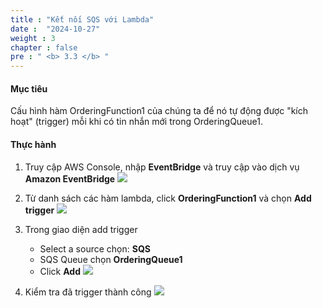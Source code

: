 ```yaml
---
title : "Kết nối SQS với Lambda"
date :  "2024-10-27" 
weight : 3
chapter : false
pre : " <b> 3.3 </b> "
---
```



#### Mục tiêu
Cấu hình hàm OrderingFunction1 của chúng ta để nó tự động được "kích hoạt" (trigger) mỗi khi có tin nhắn mới trong OrderingQueue1.

#### Thực hành
1. Truy cập AWS Console, nhập **EventBridge** và truy cập vào dịch vụ **Amazon EventBridge**
![](/images/2-3/01.png?width=50pc)

2. Từ danh sách các hàm lambda, click **OrderingFunction1** và chọn **Add trigger**
![](/images/3-3/02.png?width=50pc)

3. Trong giao diện add trigger
   - Select a source chọn: **SQS**
   - SQS Queue chọn **OrderingQueue1**
   - Click **Add**
![](/images/3-3/03.png?width=50pc)

4. Kiểm tra đã trigger thành công 
![](/images/3-3/04.png?width=50pc)
